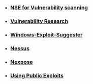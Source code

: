 
* ###  [ NSE for Vulnerability scanning](https://github.com/sarathlalup/Cyber-security/blob/master/Scanning&Enumeration/Nmap%20for%20Web%20vulnerability%20scanning.md)
* ###  [Vulnerability Research](https://github.com/sarathlalup/Cyber-security/blob/master/Vulnerability%20Finding/Vulnerability%20Research.md)
   
* ###  [Windows-Exploit-Suggester](https://github.com/AonCyberLabs/Windows-Exploit-Suggester)
   
* ###  [Nessus ](https://github.com/sarathlalup/Cyber-security/tree/master/Penetration%20Testing)
* ###  [Nexpose ](https://github.com/sarathlalup/Cyber-security/tree/master/Penetration%20Testing)

* ###  [Using Public Exploits ](https://github.com/AonCyberLabs/Windows-Exploit-Suggester)
